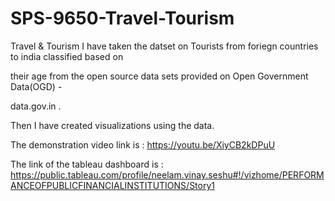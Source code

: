 # SPS-9650-Travel-Tourism
Travel &amp; Tourism
I have taken the datset on Tourists from foriegn countries to india classified based on 

their age from the open source data sets provided on Open Government Data(OGD) - 

data.gov.in . 

 

Then I have created visualizations using the data. 

The demonstration video link is : https://youtu.be/XiyCB2kDPuU

The link of the tableau dashboard is : https://public.tableau.com/profile/neelam.vinay.seshu#!/vizhome/PERFORMANCEOFPUBLICFINANCIALINSTITUTIONS/Story1

